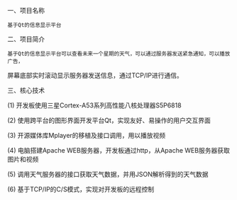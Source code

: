 一、项目名称

    基于Qt的信息显示平台

二、项目简介

    基于Qt的信息显示平台可以查看未来一个星期的天气，可以通过服务器发送紧急通知，可以播放广告，

屏幕底部实时滚动显示服务器发送信息，通过TCP/IP进行通信。
 
三、核心技术

(1) 开发板使用三星Cortex-A53系列高性能八核处理器S5P6818

(2) 使用跨平台的图形界面开发平台Qt，实现友好、易操作的用户交互界面

(3) 开源媒体库Mplayer的移植及接口调用，用以播放视频

(4) 电脑搭建Apache WEB服务器，开发板通过http，从Apache WEB服务器获取图片和视频

(5) 调用天气服务器的接口获取天气数据，并用JSON解析得到的天气数据

(6) 基于TCP/IP的C/S模式，实现对开发板的远程控制   
